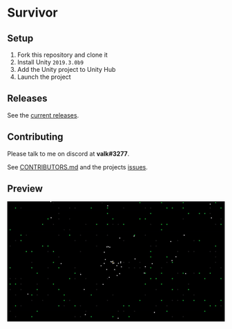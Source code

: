# Survivor
## Setup
1. Fork this repository and clone it
2. Install Unity `2019.3.0b9`
3. Add the Unity project to Unity Hub
4. Launch the project

## Releases
See the [current releases](https://github.com/valkyrienyanko/Survivor/releases).

## Contributing
Please talk to me on discord at **valk#3277**.

See [CONTRIBUTORS.md](https://github.com/valkyrienyanko/Survivor/blob/master/CONTRIBUTORS.md) and the projects [issues](https://github.com/valkyrienyanko/Survivor/issues).

## Preview
![Preview](preview2.gif)
